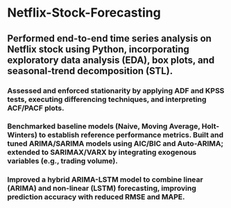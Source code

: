 # Netflix-Stock-Forecasting
## Performed end-to-end time series analysis on Netflix stock using Python, incorporating exploratory data analysis (EDA), box plots, and seasonal‑trend decomposition (STL).
### Assessed and enforced stationarity by applying ADF and KPSS tests, executing differencing techniques, and interpreting ACF/PACF plots.
### Benchmarked baseline models (Naive, Moving Average, Holt-Winters) to establish reference performance metrics. Built and tuned ARIMA/SARIMA models using AIC/BIC and Auto-ARIMA; extended to SARIMAX/VARX by integrating exogenous variables (e.g., trading volume).
### Improved a hybrid ARIMA-LSTM model to combine linear (ARIMA) and non-linear (LSTM) forecasting, improving prediction accuracy with reduced RMSE and MAPE.
